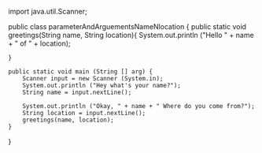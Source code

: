 import java.util.Scanner;

public class parameterAndArguementsNameNlocation
{ public static void greetings(String name, String location){
        System.out.println ("Hello " + name + " of " + location);

    }

    public static void main (String [] arg) {
        Scanner input = new Scanner (System.in);
        System.out.println ("Hey what's your name?");
        String name = input.nextLine();

        System.out.println ("Okay, " + name + " Where do you come from?");
        String location = input.nextLine();
        greetings(name, location);
    }
}
